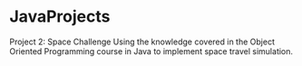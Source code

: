 # JavaProjects
Project 2: Space Challenge
Using the knowledge covered in the Object Oriented Programming course in Java to implement space travel simulation.
